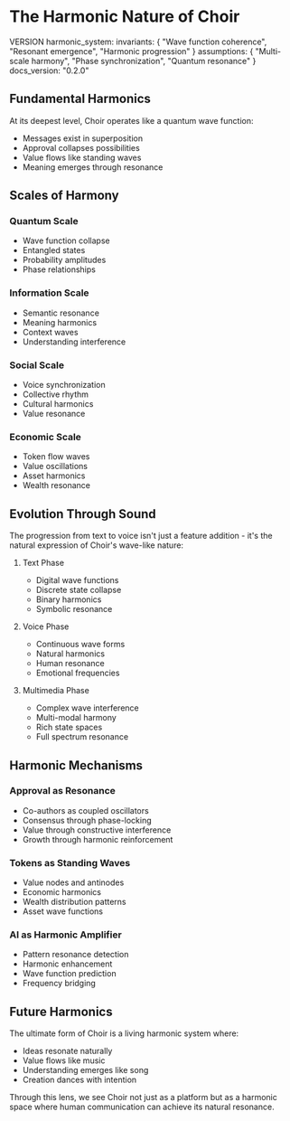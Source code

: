 # The Harmonic Nature of Choir

VERSION harmonic_system:
invariants: {
"Wave function coherence",
"Resonant emergence",
"Harmonic progression"
}
assumptions: {
"Multi-scale harmony",
"Phase synchronization",
"Quantum resonance"
}
docs_version: "0.2.0"

## Fundamental Harmonics

At its deepest level, Choir operates like a quantum wave function:

- Messages exist in superposition
- Approval collapses possibilities
- Value flows like standing waves
- Meaning emerges through resonance

## Scales of Harmony

### Quantum Scale

- Wave function collapse
- Entangled states
- Probability amplitudes
- Phase relationships

### Information Scale

- Semantic resonance
- Meaning harmonics
- Context waves
- Understanding interference

### Social Scale

- Voice synchronization
- Collective rhythm
- Cultural harmonics
- Value resonance

### Economic Scale

- Token flow waves
- Value oscillations
- Asset harmonics
- Wealth resonance

## Evolution Through Sound

The progression from text to voice isn't just a feature addition - it's the natural expression of Choir's wave-like nature:

1. Text Phase

   - Digital wave functions
   - Discrete state collapse
   - Binary harmonics
   - Symbolic resonance

2. Voice Phase

   - Continuous wave forms
   - Natural harmonics
   - Human resonance
   - Emotional frequencies

3. Multimedia Phase
   - Complex wave interference
   - Multi-modal harmony
   - Rich state spaces
   - Full spectrum resonance

## Harmonic Mechanisms

### Approval as Resonance

- Co-authors as coupled oscillators
- Consensus through phase-locking
- Value through constructive interference
- Growth through harmonic reinforcement

### Tokens as Standing Waves

- Value nodes and antinodes
- Economic harmonics
- Wealth distribution patterns
- Asset wave functions

### AI as Harmonic Amplifier

- Pattern resonance detection
- Harmonic enhancement
- Wave function prediction
- Frequency bridging

## Future Harmonics

The ultimate form of Choir is a living harmonic system where:

- Ideas resonate naturally
- Value flows like music
- Understanding emerges like song
- Creation dances with intention

Through this lens, we see Choir not just as a platform but as a harmonic space where human communication can achieve its natural resonance.
